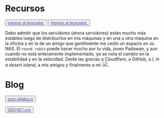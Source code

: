 # Recursos


<button class="button buttom1"><a href="https://ministerio.mt.eu.org/recoll/" style="color: #3f50aa">Ingreso al buscador.</a></button>
<button class="button buttom1"><a href="http://origin.cives.ca.eu.org/recoll/" style="color: #3f50aa">Ingreso al buscador.</a></button>
				
Debo admitir que los servidores (ahora servidores) están mucho más estables luego de distribuirlos en mis máquinas y en una u otra máquina en la oficina y en la de un amigo que gentilmente me cedió un espacio en su NAS. El <code>round robin</code> puede hacer mucho por tu vida, joven Padawan, y aun cuando no está enteramente implementado, ya se nota el cambio en la estabilidad y en la velocidad. Denle las gracias a Cloudflare, a GitHub, a _I, in a desert island_, a mis amigos y finalmente a mí: [![](https://img.shields.io/badge/buyme_my-caffeine_intake-blue)](https://buymeacoffee.com/isvillalba).

				
# Blog
				
<button class="button buttom1"><a style="color: #3f50aa" href="https://post.villalba.is/">post.villalba.is</a></button>

<button class="button buttom1"><a style="color: #3f50aa" href="https://ww2.0007407.xyz/">0007407.xyz</a></button>
